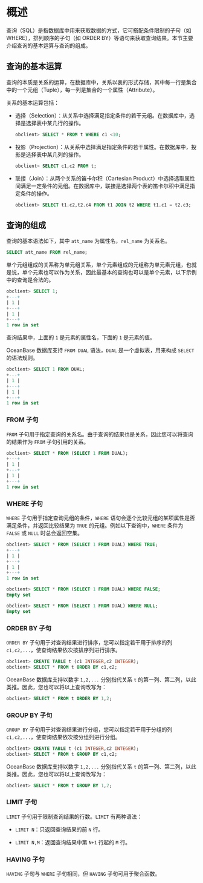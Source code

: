# 概述

查询（SQL）是指数据库中用来获取数据的方式，它可搭配条件限制的子句（如 WHERE），排列顺序的子句（如 ORDER BY）等语句来获取查询结果。本节主要介绍查询的基本运算与查询的组成。

## 查询的基本运算

查询的本质是关系的运算，在数据库中，关系以表的形式存储，其中每一行是集合中的一个元组（Tuple），每一列是集合的一个属性（Attribute）。

关系的基本运算包括：

* 选择（Selection）：从关系中选择满足指定条件的若干元组。在数据库中，选择是选择表中某几行的操作。

  ```sql
  obclient> SELECT * FROM t WHERE c1 <10;
  ```

* 投影（Projection）：从关系中选择满足指定条件的若干属性。在数据库中，投影是选择表中某几列的操作。

  ```sql
  obclient> SELECT c1,c2 FROM t;
  ```

* 联接（Join）：从两个关系的笛卡尔积（Cartesian Product）中选择选取属性间满足一定条件的元组。在数据库中，联接是选择两个表的笛卡尔积中满足指定条件的操作。

  ```sql
  obclient> SELECT t1.c2,t2.c4 FROM t1 JOIN t2 WHERE t1.c1 = t2.c3;
  ```

## 查询的组成

查询的基本语法如下，其中 `att_name` 为属性名，`rel_name` 为关系名。

```sql
SELECT att_name FROM rel_name;
```

单个元组组成的关系称为单元组关系，单个元素组成的元组称为单元素元组，也就是说，单个元素也可以作为关系，因此最基本的查询也可以是单个元素，以下示例中的查询是合法的。

```sql
obclient> SELECT 1;
+---+
| 1 |
+---+
| 1 |
+---+
1 row in set
```

查询结果中，上面的 `1` 是元素的属性名，下面的 `1` 是元素的值。

OceanBase 数据库支持 `FROM DUAL` 语法，`DUAL` 是一个虚拟表，用来构成 `SELECT` 的语法规则。

```sql
obclient> SELECT 1 FROM DUAL;
+---+
| 1 |
+---+
| 1 |
+---+
1 row in set
```

### FROM 子句

`FROM` 子句用于指定查询的关系名。由于查询的结果也是关系，因此您可以将查询的结果作为 `FROM` 子句引用的关系。

```sql
obclient> SELECT * FROM (SELECT 1 FROM DUAL);
+---+
| 1 |
+---+
| 1 |
+---+
1 row in set
```

### WHERE 子句

`WHERE` 子句用于指定查询元组的条件，`WHERE` 语句会逐个比较元组的某项属性是否满足条件，并返回比较结果为 `TRUE` 的元组。例如以下查询中，`WHERE` 条件为 `FALSE` 或 `NULL` 时总会返回空集。

```sql
obclient> SELECT * FROM (SELECT 1 FROM DUAL) WHERE TRUE;
+---+
| 1 |
+---+
| 1 |
+---+
1 row in set

obclient> SELECT * FROM (SELECT 1 FROM DUAL) WHERE FALSE;
Empty set

obclient> SELECT * FROM (SELECT 1 FROM DUAL) WHERE NULL;
Empty set
```

### ORDER BY 子句

`ORDER BY` 子句用于对查询结果进行排序，您可以指定若干用于排序的列 `c1,c2,...`，使查询结果依次按排序列进行排序。

```sql
obclient> CREATE TABLE t (c1 INTEGER,c2 INTEGER);
obclient> SELECT * FROM t ORDER BY c1,c2;
```

OceanBase 数据库支持以数字 `1,2,...` 分别指代关系 `t` 的第一列、第二列，以此类推。因此，您也可以将以上查询改写为：

```sql
obclient> SELECT * FROM t ORDER BY 1,2;
```

### GROUP BY 子句

`GROUP BY` 子句用于对查询结果进行分组，您可以指定若干用于分组的列 `c1,c2,...`，使查询结果依次按分组列进行分组。

```sql
obclient> CREATE TABLE t (c1 INTEGER,c2 INTEGER);
obclient> SELECT * FROM t GROUP BY c1,c2;
```

OceanBase 数据库支持以数字 `1,2,...` 分别指代关系 `t` 的第一列、第二列，以此类推。因此，您也可以将以上查询改写为：

```sql
obclient> SELECT * FROM t GROUP BY 1,2;
```

### LIMIT 子句

`LIMIT` 子句用于限制查询结果的行数。`LIMIT` 有两种语法：

* `LIMIT N`：只返回查询结果的前 `N` 行。

* `LIMIT N,M`：返回查询结果中第 `N+1` 行起的 `M` 行。

### HAVING 子句

`HAVING` 子句与 `WHERE` 子句相同，但 `HAVING` 子句可用于聚合函数。
